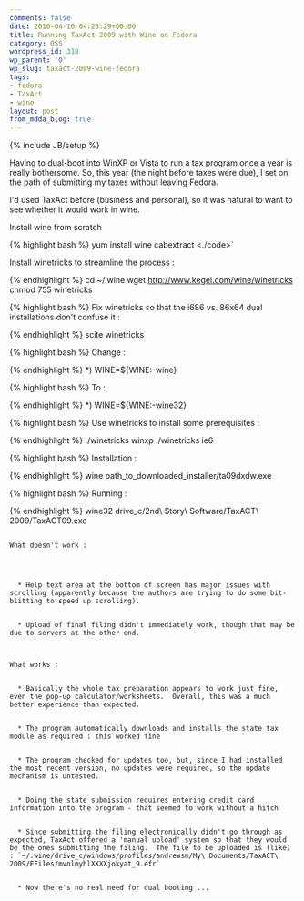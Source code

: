 ```yaml
---
comments: false
date: 2010-04-16 04:23:29+00:00
title: Running TaxAct 2009 with Wine on Fedora
category: OSS
wordpress_id: 318
wp_parent: '0'
wp_slug: taxact-2009-wine-fedora
tags:
- fedora
- TaxAct
- wine
layout: post
from_mdda_blog: true
---
```

{% include JB/setup %}


Having to dual-boot into WinXP or Vista to run a tax program once a year is really bothersome.  So, this year (the night before taxes were due), I set on the path of submitting my taxes without leaving Fedora.  

I'd used TaxAct before (business and personal), so it was natural to want to see whether it would work in wine.

Install wine from scratch

{% highlight bash %}
yum install wine cabextract
<./code>`

Install winetricks to streamline the process :

{% endhighlight %}
cd ~/.wine
wget http://www.kegel.com/wine/winetricks
chmod 755 winetricks

{% highlight bash %}
Fix winetricks so that the i686 vs. 86x64 dual installations don't confuse it :

{% endhighlight %}
scite winetricks

{% highlight bash %}
Change :

{% endhighlight %}
*)
WINE=${WINE:-wine}

{% highlight bash %}
To :

{% endhighlight %}
*)
WINE=${WINE:-wine32}

{% highlight bash %}
Use winetricks to install some prerequisites :

{% endhighlight %}
./winetricks winxp
./winetricks ie6

{% highlight bash %}
Installation :

{% endhighlight %}
wine path_to_downloaded_installer/ta09dxdw.exe

{% highlight bash %}
Running :

{% endhighlight %}
wine32  drive_c/2nd\ Story\ Software/TaxACT\ 2009/TaxACT09.exe

```

What doesn't work : 



	
  * Help text area at the bottom of screen has major issues with scrolling (apparently because the authors are trying to do some bit-blitting to speed up scrolling).

	
  * Upload of final filing didn't immediately work, though that may be due to servers at the other end.



What works :

	
  * Basically the whole tax preparation appears to work just fine, even the pop-up calculator/worksheets.  Overall, this was a much better experience than expected.

	
  * The program automatically downloads and installs the state tax module as required : this worked fine

	
  * The program checked for updates too, but, since I had installed the most recent version, no updates were required, so the update mechanism is untested.

	
  * Doing the state submission requires entering credit card information into the program - that seemed to work without a hitch

	
  * Since submitting the filing electronically didn't go through as expected, TaxAct offered a 'manual upload' system so that they would be the ones submitting the filing.  The file to be uploaded is (like) : `~/.wine/drive_c/windows/profiles/andrewsm/My\ Documents/TaxACT\ 2009/EFiles/mvnlmyhlXXXXjokyat_9.efr`

	
  * Now there's no real need for dual booting ...



